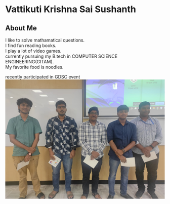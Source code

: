 # Vattikuti Krishna Sai Sushanth  

## About Me  

I like to solve mathamatical questions.  
I find fun reading books.  
I play a lot of video games.  
currently pursuing my B.tech in COMPUTER SCIENCE ENGINEERING(GITAM).   
My favorite food is noodles.   

recently participated in GDSC event  
![greenshirt](sushanth.jpg)

